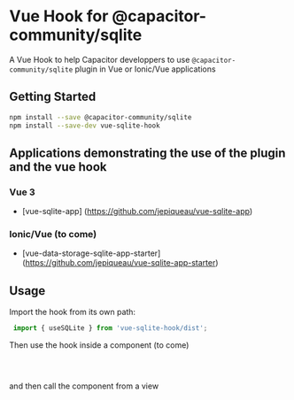 # Vue Hook for @capacitor-community/sqlite

A Vue Hook to help Capacitor developpers to use `@capacitor-community/sqlite` plugin in Vue or Ionic/Vue applications

## Getting Started

```bash
npm install --save @capacitor-community/sqlite
npm install --save-dev vue-sqlite-hook
```

## Applications demonstrating the use of the plugin and the vue hook

### Vue 3
 - [vue-sqlite-app] (https://github.com/jepiqueau/vue-sqlite-app)

### Ionic/Vue (to come)
 - [vue-data-storage-sqlite-app-starter] (https://github.com/jepiqueau/vue-sqlite-app-starter)


## Usage
Import the hook from its own path:

```js
 import { useSQLite } from 'vue-sqlite-hook/dist';
```

Then use the hook inside a component (to come)

```js

  
```

and then call the component from a view

```js

```
